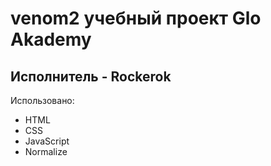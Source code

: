 # venom2 учебный проект Glo Akademy
## Исполнитель - Rockerok

Использовано:
- HTML
- CSS
- JavaScript
- Normalize
